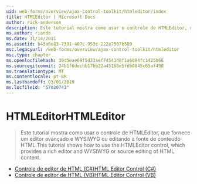```yaml
---
uid: web-forms/overview/ajax-control-toolkit/htmleditor/index
title: HTMLEditor | Microsoft Docs
author: rick-anderson
description: Este tutorial mostra como usar o controle de HTMLEditor, que fornece um editor avançado e WYSIWYG ou editando a fonte de conteúdo HTML.
ms.author: riande
ms.date: 11/14/2011
ms.assetid: b43a6e83-7391-407c-953c-222e7567b509
msc.legacyurl: /web-forms/overview/ajax-control-toolkit/htmleditor
msc.type: chapter
ms.openlocfilehash: 39d5eae69f5d23aef7454148f1a6084fc1425b66
ms.sourcegitcommit: 24b1f6decbb17bb22a45166e5fdb0845c65af498
ms.translationtype: MT
ms.contentlocale: pt-BR
ms.lasthandoff: 03/01/2019
ms.locfileid: "57020743"
---
```

<a name="htmleditor"></a><span data-ttu-id="bf665-103">HTMLEditor</span><span class="sxs-lookup"><span data-stu-id="bf665-103">HTMLEditor</span></span>
====================
> <span data-ttu-id="bf665-104">Este tutorial mostra como usar o controle de HTMLEditor, que fornece um editor avançado e WYSIWYG ou editando a fonte de conteúdo HTML.</span><span class="sxs-lookup"><span data-stu-id="bf665-104">This tutorial shows how to use the HTMLEditor control, which provides a rich editor and WYSIWYG or source editing of HTML content.</span></span>


- [<span data-ttu-id="bf665-105">Controle de editor de HTML (C#)</span><span class="sxs-lookup"><span data-stu-id="bf665-105">HTML Editor Control (C#)</span></span>](how-do-i-use-the-html-editor-control-cs.md)
- [<span data-ttu-id="bf665-106">Controle de editor de HTML (VB)</span><span class="sxs-lookup"><span data-stu-id="bf665-106">HTML Editor Control (VB)</span></span>](how-do-i-use-the-html-editor-control-vb.md)
